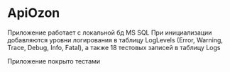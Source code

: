 # ApiOzon
Приложение работает с локальной бд MS SQL 
При инициализации добавляются уровни логирования в таблицу LogLevels (Error, Warning, Trace, Debug, Info, Fatal), а также 18 тестовых записей в таблицу Logs

Приложение покрыто тестами
